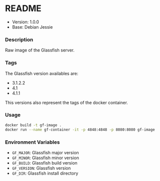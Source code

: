 # README #

* Version: 1.0.0
* Base: Debian Jessie

### Description

Raw image of the Glassfish server.

### Tags

The Glassfish version availables are:
- 3.1.2.2
- 4.1
- 4.1.1

This versions also represent the tags of the docker container.

### Usage

```bash
docker build -t gf-image .
docker run --name gf-container -it -p 4848:4848 -p 8080:8080 gf-image
```

### Environment Variables
- `GF_MAJOR`: Glassfish major version
- `GF_MINOR`: Glassfish minor version
- `GF_BUILD`: Glassfish build version
- `GF_VERSION`: Glassfish version
- `GF_DIR`: Glassfish install directory
